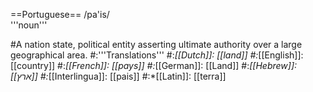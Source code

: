 ==Portuguese==
/pa'is/<br>
'''noun'''

#A nation state, political entity asserting ultimate authority over a large geographical area.
#:'''Translations'''
#:*[[Dutch]]: [[land]]
#:*[[English]]: [[country]]
#:*[[French]]: [[pays]]
#:*[[German]]: [[Land]]
#:*[[Hebrew]]: [[ארץ]]
#:*[[Interlingua]]: [[pais]]
#:*[[Latin]]: [[terra]]